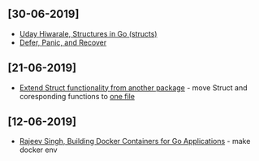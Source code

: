 ## [30-06-2019]

* [Uday Hiwarale, Structures in Go (structs)](https://medium.com/rungo/structures-in-go-76377cc106a2) 
* [Defer, Panic, and Recover](https://blog.golang.org/defer-panic-and-recover)

## [21-06-2019]

* [Extend Struct functionality from another package](https://stackoverflow.com/a/43507669/1584408) - move Struct and coresponding functions to [one file](/list/main.go)

## [12-06-2019]

* [Rajeev Singh, Building Docker Containers for Go Applications](https://www.callicoder.com/docker-golang-image-container-example/) - make docker env